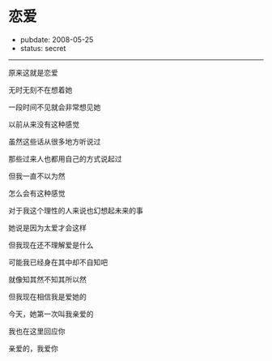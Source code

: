 # 恋爱

- pubdate: 2008-05-25
- status: secret

--------------------------


原来这就是恋爱

无时无刻不在想着她

一段时间不见就会非常想见她

以前从来没有这种感觉

虽然这些话从很多地方听说过

那些过来人也都用自己的方式说起过

但我一直不以为然

怎么会有这种感觉

对于我这个理性的人来说也幻想起未来的事

她说是因为太爱才会这样

但我现在还不理解爱是什么

可能我已经身在其中却不自知吧

就像知其然不知其所以然


但我现在相信我是爱她的

今天，她第一次叫我亲爱的

我也在这里回应你

亲爱的，我爱你
